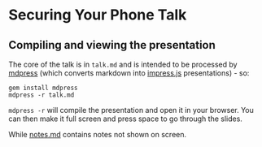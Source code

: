 # Securing Your Phone Talk

## Compiling and viewing the presentation

The core of the talk is in `talk.md` and is intended to be processed by [mdpress](http://egonschiele.github.io/mdpress/) (which converts markdown into [impress.js](http://bartaz.github.io/impress.js) presentations) - so:

```
gem install mdpress
mdpress -r talk.md
```

`mdpress -r` will compile the presentation and open it in your browser.  You can then make it full screen and press space to go through the slides.

While [notes.md](notes.md) contains notes not shown on screen.
